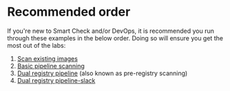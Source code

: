 # Recommended order

If you're new to Smart Check and/or DevOps, it is recommended you run through these examples in the below order. Doing so will ensure you get the most out of the labs:

1. [Scan existing images](https://github.com/OzNetNerd/Smart-Check-Pipeline-GitLab/tree/master/pipelines/scan-existing-images/)
2. [Basic pipeline scanning](https://github.com/OzNetNerd/Smart-Check-Pipeline-GitLab/tree/master/pipelines/basic-pipeline-scanning/)
3. [Dual registry pipeline](https://github.com/OzNetNerd/Smart-Check-Pipeline-GitLab/tree/master/pipelines/dual-registry-pipeline/) (also known as pre-registry scanning)
4. [Dual registry pipeline-slack](https://github.com/OzNetNerd/Smart-Check-Pipeline-GitLab/tree/master/pipelines/dual-registry-pipeline-slack/)
